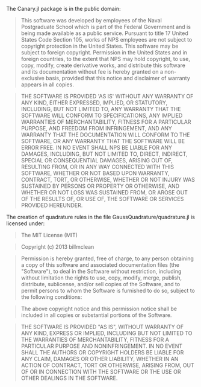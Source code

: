 The Canary.jl package is in the public domain:

> This software was developed by employees of the Naval Postgraduate School
> which is part of the Federal Government and is being made available as a
> public service. Pursuant to title 17 United States Code Section 105, works of
> NPS employees are not subject to copyright protection in the United States.
> This software may be subject to foreign copyright.  Permission in the United
> States and in foreign countries, to the extent that NPS may hold copyright,
> to use, copy, modify, create derivative works, and distribute this software
> and its documentation without fee is hereby granted on a non-exclusive basis,
> provided that this notice and disclaimer of warranty appears in all copies.

> THE SOFTWARE IS PROVIDED 'AS IS' WITHOUT ANY WARRANTY OF ANY KIND, EITHER
> EXPRESSED, IMPLIED, OR STATUTORY, INCLUDING, BUT NOT LIMITED TO, ANY WARRANTY
> THAT THE SOFTWARE WILL CONFORM TO SPECIFICATIONS, ANY IMPLIED WARRANTIES OF
> MERCHANTABILITY, FITNESS FOR A PARTICULAR PURPOSE, AND FREEDOM FROM
> INFRINGEMENT, AND ANY WARRANTY THAT THE DOCUMENTATION WILL CONFORM TO THE
> SOFTWARE, OR ANY WARRANTY THAT THE SOFTWARE WILL BE ERROR FREE.  IN NO EVENT
> SHALL NPS BE LIABLE FOR ANY DAMAGES, INCLUDING, BUT NOT LIMITED TO, DIRECT,
> INDIRECT, SPECIAL OR CONSEQUENTIAL DAMAGES, ARISING OUT OF, RESULTING FROM,
> OR IN ANY WAY CONNECTED WITH THIS SOFTWARE, WHETHER OR NOT BASED UPON
> WARRANTY, CONTRACT, TORT, OR OTHERWISE, WHETHER OR NOT INJURY WAS SUSTAINED
> BY PERSONS OR PROPERTY OR OTHERWISE, AND WHETHER OR NOT LOSS WAS SUSTAINED
> FROM, OR AROSE OUT OF THE RESULTS OF, OR USE OF, THE SOFTWARE OR SERVICES
> PROVIDED HEREUNDER.

The creation of quadrature rules in the file GaussQuadrature/quadrature.jl is
licensed under:

> The MIT License (MIT)

> Copyright (c) 2013 billmclean

> Permission is hereby granted, free of charge, to any person obtaining a copy
> of this software and associated documentation files (the "Software"), to deal
> in the Software without restriction, including without limitation the rights
> to use, copy, modify, merge, publish, distribute, sublicense, and/or sell
> copies of the Software, and to permit persons to whom the Software is
> furnished to do so, subject to the following conditions:

> The above copyright notice and this permission notice shall be included in
> all copies or substantial portions of the Software.

> THE SOFTWARE IS PROVIDED "AS IS", WITHOUT WARRANTY OF ANY KIND, EXPRESS OR
> IMPLIED, INCLUDING BUT NOT LIMITED TO THE WARRANTIES OF MERCHANTABILITY,
> FITNESS FOR A PARTICULAR PURPOSE AND NONINFRINGEMENT. IN NO EVENT SHALL THE
> AUTHORS OR COPYRIGHT HOLDERS BE LIABLE FOR ANY CLAIM, DAMAGES OR OTHER
> LIABILITY, WHETHER IN AN ACTION OF CONTRACT, TORT OR OTHERWISE, ARISING FROM,
> OUT OF OR IN CONNECTION WITH THE SOFTWARE OR THE USE OR OTHER DEALINGS IN THE
> SOFTWARE.
